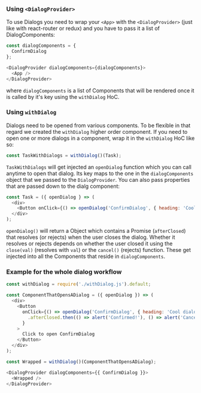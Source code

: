 ### Using `<DialogProvider>`

To use Dialogs you need to wrap your `<App>` with the `<DialogProvider>` (just like with react-router or redux) and you have to pass it a list of DialogComponents:

```js static
const dialogComponents = {
  ConfirmDialog
};

<DialogProvider dialogComponents={dialogComponents}>
  <App />
</DialogProvider>
```

where `dialogComponents` is a list of Components that will be rendered once it is called by it's key using the `withDialog` HoC.


### Using `withDialog`

Dialogs need to be opened from various components. To be flexible in that regard we created the `withDialog` higher order component. If you need to open one or more dialogs in a component, wrap it in the `withDialog` HoC like so:

```js static
const TaskWithDialogs = withDialog()(Task);
```

`TaskWithDialogs` will get injected an `openDialog` function which you can call anytime to open that dialog. Its key maps to the one in the `dialogComponents` object that we passed to the `DialogProvider`. You can also pass properties that are passed down to the dialg component:

```js static
const Task = ({ openDialog } => (
  <div>
    <Button onClick={() => openDialog('ConfirmDialog', { heading: 'Cool dialog' })}>Open dialog</Button>
  </div>
);
```

`openDialog()` will return a Object which contains a Promise (`afterClosed`) that resolves (or rejects) when the user closes the dialog. Whether it resolves or rejects depends on whether the user closed it using the `close(val)` (resolves with `val`) or the `cancel()` (rejects) function. These get injected into all the Components that reside in `dialogComponents`.


### Example for the whole dialog workflow

```js
const withDialog = require('./withDialog.js').default;

const ComponentThatOpensADialog = ({ openDialog }) => (
  <div>
    <Button
      onClick={() => openDialog('ConfirmDialog', { heading: 'Cool dialog' })
        .afterClosed.then(() => alert('Confirmed!'), () => alert('Cancelled'))
      }
    >
      Click to open ConfirmDialog
    </Button>
  </div>
);

const Wrapped = withDialog()(ComponentThatOpensADialog);

<DialogProvider dialogComponents={{ ConfirmDialog }}>
  <Wrapped />
</DialogProvider>
```
